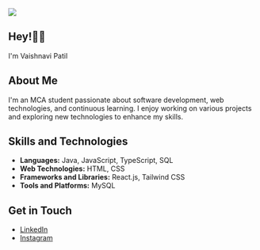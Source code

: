 
 <img src="https://user-images.githubusercontent.com/95478989/198955082-6e78ebb5-e1e4-49f9-8d32-6e5af3984dcd.gif" />

<h2>Hey!👋🏻</h2> 
 <p>I'm Vaishnavi Patil</p>


## About Me
I'm an MCA student passionate about software development, web technologies, and continuous learning. I enjoy working on various projects and exploring new technologies to enhance my skills.

## Skills and Technologies
- **Languages:** Java, JavaScript, TypeScript, SQL
- **Web Technologies:** HTML, CSS
- **Frameworks and Libraries:** React.js, Tailwind CSS
- **Tools and Platforms:** MySQL

## Get in Touch
- [LinkedIn](https://linkedin.com/in/vaishnavii-patil)
- [Instagram](https://instagram.com/_._vaishnaviiiiii_._)






